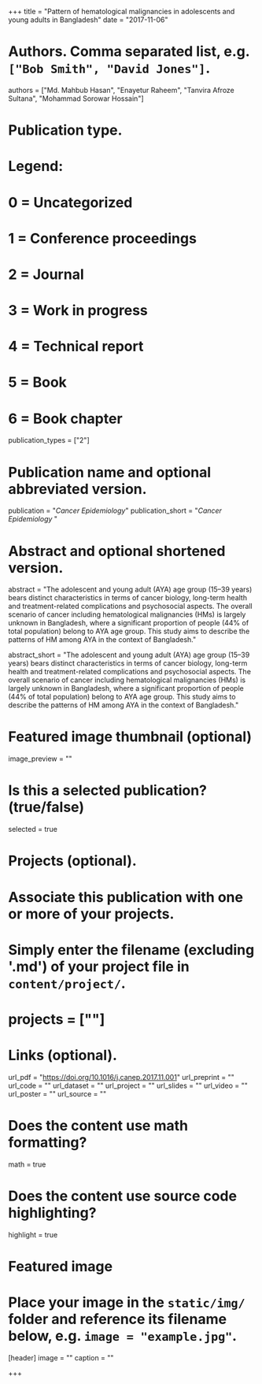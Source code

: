 +++
title = "Pattern of hematological malignancies in adolescents and young adults in Bangladesh"
date = "2017-11-06"

# Authors. Comma separated list, e.g. `["Bob Smith", "David Jones"]`.
authors = ["Md. Mahbub Hasan", "Enayetur Raheem", "Tanvira Afroze Sultana", "Mohammad Sorowar Hossain"]

# Publication type.
# Legend:
# 0 = Uncategorized
# 1 = Conference proceedings
# 2 = Journal
# 3 = Work in progress
# 4 = Technical report
# 5 = Book
# 6 = Book chapter
publication_types = ["2"]

# Publication name and optional abbreviated version.
publication = "*Cancer Epidemiology*"
publication_short = "*Cancer Epidemiology* "

# Abstract and optional shortened version.

abstract = "The adolescent and young adult (AYA) age group (15–39 years) bears distinct characteristics in terms of cancer biology, long-term health and treatment-related complications and psychosocial aspects. The overall scenario of cancer including hematological malignancies (HMs) is largely unknown in Bangladesh, where a significant proportion of people (44% of total population) belong to AYA age group. This study aims to describe the patterns of HM among AYA in the context of Bangladesh."

abstract_short = "The adolescent and young adult (AYA) age group (15–39 years) bears distinct characteristics in terms of cancer biology, long-term health and treatment-related complications and psychosocial aspects. The overall scenario of cancer including hematological malignancies (HMs) is largely unknown in Bangladesh, where a significant proportion of people (44% of total population) belong to AYA age group. This study aims to describe the patterns of HM among AYA in the context of Bangladesh."

# Featured image thumbnail (optional)
image_preview = ""

# Is this a selected publication? (true/false)
selected = true

# Projects (optional).
#   Associate this publication with one or more of your projects.
#   Simply enter the filename (excluding '.md') of your project file in `content/project/`.
# projects = [""]

# Links (optional).
url_pdf = "https://doi.org/10.1016/j.canep.2017.11.001"
url_preprint = ""
url_code = ""
url_dataset = ""
url_project = ""
url_slides = ""
url_video = ""
url_poster = ""
url_source = ""

# Does the content use math formatting?
math = true

# Does the content use source code highlighting?
highlight = true

# Featured image
# Place your image in the `static/img/` folder and reference its filename below, e.g. `image = "example.jpg"`.
[header]
image = ""
caption = ""

+++
